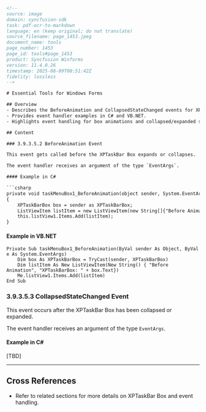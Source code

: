 ```html
<!--
source: image
domain: syncfusion-sdk
task: pdf-ocr-to-markdown
language: en (keep original; do not translate)
source_filename: page_1453.jpeg
document_name: tools
page_number: 1453
page_id: tools#page_1453
product: Syncfusion Winforms
version: 11.4.0.26
timestamp: 2025-08-09T08:51:42Z
fidelity: lossless
-->

# Essential Tools for Windows Forms

## Overview
- Describes the BeforeAnimation and CollapsedStateChanged events for XPTaskBar Box.
- Provides event handler examples in C# and VB.NET.
- Highlights event handling for box animations and collapsed/expanded states.

## Content

### 3.9.3.5.2 BeforeAnimation Event

This event gets called before the XPTaskBar Box expands or collapses.

The event handler receives an argument of the type `EventArgs`.

#### Example in C#

```csharp
private void taskMenuBox1_BeforeAnimation(object sender, System.EventArgs e)
{
    XPTaskBarBox box = sender as XPTaskBarBox;
    ListViewItem listItem = new ListViewItem(new String[]{"Before Animation", "XPTaskBarBox: " + box.Text});
    this.listView1.Items.Add(listItem);
}
```

#### Example in VB.NET

```vbnet
Private Sub taskMenuBox1_BeforeAnimation(ByVal sender As Object, ByVal e As System.EventArgs)
    Dim box As XPTaskBarBox = TryCast(sender, XPTaskBarBox)
    Dim listItem As New ListViewItem(New String() { "Before Animation", "XPTaskBarBox: " + box.Text})
    Me.listView1.Items.Add(listItem)
End Sub
```

### 3.9.3.5.3 CollapsedStateChanged Event

This event occurs after the XPTaskBar Box has been collapsed or expanded.

The event handler receives an argument of the type `EventArgs`.

#### Example in C#

[TBD]

---

## Cross References
- Refer to related sections for more details on XPTaskBar Box and event handling.

<!-- tags: [syncfusion, winforms, xptaskbarbox, beforeanimation, collapsedstatechanged, eventargs] keywords: [event handler, beforeanimation event, collapsedstatechanged event, xptaskbar box, eventargs type] -->
```